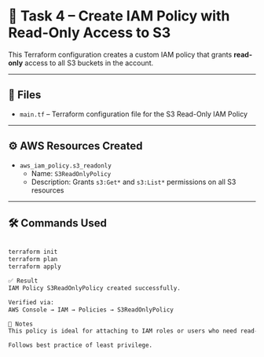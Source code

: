 # 📘 Task 4 – Create IAM Policy with Read-Only Access to S3

This Terraform configuration creates a custom IAM policy that grants **read-only** access to all S3 buckets in the account.

---

## 📁 Files
- `main.tf` – Terraform configuration file for the S3 Read-Only IAM Policy

---

## ⚙️ AWS Resources Created

- `aws_iam_policy.s3_readonly`
  - Name: `S3ReadOnlyPolicy`
  - Description: Grants `s3:Get*` and `s3:List*` permissions on all S3 resources

---

## 🛠️ Commands Used

```bash

terraform init
terraform plan
terraform apply

✅ Result
IAM Policy S3ReadOnlyPolicy created successfully.

Verified via:
AWS Console → IAM → Policies → S3ReadOnlyPolicy

🧠 Notes
This policy is ideal for attaching to IAM roles or users who need read-only access to S3 (e.g., for auditing or reporting).

Follows best practice of least privilege.
